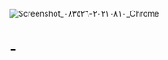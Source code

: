 ![Screenshot_٢٠٢١٠٨١٠-٠٨٣٥٢٦_Chrome](https://user-images.githubusercontent.com/88698230/128814742-f51b95aa-2709-412e-8b3d-f8fa64256d45.jpg)
# -
